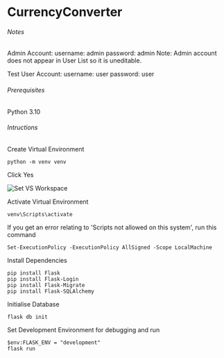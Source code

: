 # CurrencyConverter

###### Notes
Admin Account:
username: admin
password: admin
Note: Admin account does not appear in User List so it is uneditable.

Test User Account:
username: user
password: user

###### Prerequisites
Python 3.10


###### Intructions

Create Virtual Environment
```
python -m venv venv
```

Click Yes

![Set VS Workspace](https://i.imgur.com/ocNHGzl.png)


Activate Virtual Environment
```
venv\Scripts\activate
```

If you get an error relating to 'Scripts not allowed on this system', run this command
```
Set-ExecutionPolicy -ExecutionPolicy AllSigned -Scope LocalMachine
```

Install Dependencies
```
pip install Flask
pip install Flask-Login
pip install Flask-Migrate
pip install Flask-SQLAlchemy
```

Initialise Database
```
flask db init
```

Set Development Environment for debugging and run
```
$env:FLASK_ENV = "development"
flask run
```